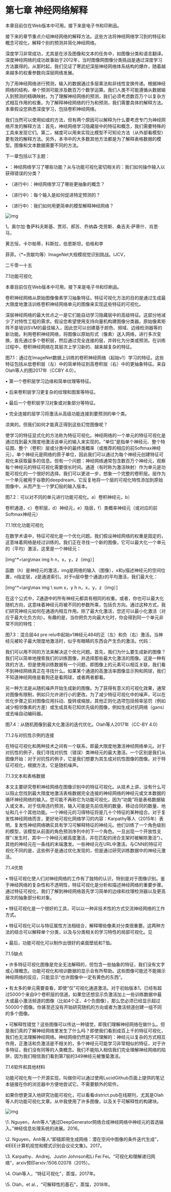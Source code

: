 # 第七章 神经网络解释

本章目前仅在Web版本中可用。接下来是电子书和印刷品。

接下来的章节重点介绍神经网络的解释方法。这些方法将神经网络学习到的特征和概念可视化，解释个别的预测并简化神经网络。

深度学习非常成功，尤其是在涉及图像和文本的任务中，如图像分类和语言翻译。深度神经网络的成功故事始于2012年，当时图像网图像分类挑战是通过深度学习方法赢得的。从那时起，我们见证了寒武纪深层神经网络体系结构的爆炸，随着越来越多的权重参数向深层网络发展。

为了用神经网络进行预测，输入的数据通过多层乘法和非线性变换传递。根据神经网络的结构，单个预测可能涉及数百万个数学运算。我们人类不可能遵循从数据输入到预测的精确映射。为了理解神经网络的预测，我们必须考虑数百万个以复杂方式相互作用的权重。为了解释神经网络的行为和预测，我们需要具体的解释方法。本章假设您熟悉深度学习，包括卷积神经网络。

我们当然可以使用如或的方法，但有两个原因可以解释为什么要考虑专门为神经网络开发的解释方法：首先，神经网络学习隐藏层中的特征和概念，我们需要特殊的工具来发现它们。第二，梯度可以用来实现比模型不可知论方法（从外部看模型）更有效的解释方法。另外，本书中的大多数其他方法都是为了解释表格数据的模型。图像和文本数据需要不同的方法。

下一章包括以下主题：

•  ：神经网络学习了哪些功能？从与功能可视化密切相关的：我们如何操作输入以获得错误的分类？

•  （进行中）：神经网络学习了哪些更抽象的概念？

•  （进行中）：每个输入是如何促进特定预测的？

•  （进行中）：我们如何用更简单的模型解释神经网络？

![img](file:///C:/Users/ADMINI~1/AppData/Local/Temp/msohtmlclip1/01/clip_image003.gif)

1。奥尔加·鲁萨科夫斯基、贾邓、郝苏、乔纳森·克劳斯、桑吉夫·萨蒂什、肖恩·马，

黄志恒，卡尔帕蒂，科斯拉，伯恩斯坦，伯格和李

菲菲。（*=贡献均等）ImageNet大规模视觉识别挑战。IJCV，

二千零一十五

7.1功能可视化

本章目前仅在Web版本中可用。接下来是电子书和印刷品。

卷积神经网络从原始图像像素学习抽象特征。特征可视化方法的目的是通过生成最大限度地激活训练卷积神经网络单元的图像来实现这些特征的可视化。

深层神经网络的最大优点之一是它们能自动学习隐藏层中的高级特征。这部分地减少了对特性工程的需求。假设您希望使用支持向量机构建图像分类器。原始像素矩阵不是培训SVM的最佳输入，因此您可以创建基于颜色、频域、边缘检测器等的新功能。利用卷积神经网络，将图像以原始形式（像素）送入网络，进行多次变换，首先通过多个卷积层，然后通过完全连接的层，并转化为分类或预测。在训练过程中，卷积神经网络在其层次上学习新的、越来越复杂的特征。

图7.1：通过在ImageNet数据上训练的卷积神经网络（起始v1）学习的特征。这些特征包括从低卷积层（左）中的简单特征到高卷积层（右）中的更抽象特征。来自Olah等人的图2017年（CCBY 4.0）。

•  第一个卷积层学习边缘和简单纹理等特征。

•  后来卷积层学习更复杂的纹理和图案等特征。

•  最后一个卷积层学习对象或对象部分等特征。

•  完全连接的层学习将激活从高级功能连接到要预测的单个类。

凉爽的。但我们如何才能真正得到这些幻觉图像呢？

使学习的特征显式化的方法称为特征可视化。神经网络的一个单元的特征可视化是通过找到最大限度地激活该单元的输入来实现的。“单位”是指单个神经元、整个特征图、整个（卷积）层或分类中的最终类概率（或推荐的相应的前Softmax神经元）。单个神经元是网络的原子单位，因此我们可以通过为每个神经元创建特征可视化来获取最多的信息。但有一个问题：神经网络通常包含数百万个神经元，观察每个神经元的特征可视化需要很长时间。通道（有时称为激活映射）作为单元是功能可视化的一个很好的选择。我们可以更进一步，想象一个完整的卷积层。层作为一个单元被用于谷歌的deepdream，它反复地将一个层的可视化特性添加到原始图像中，从而产生一个梦幻般的输入版本。

图7.2：可以对不同的单元进行功能可视化。a）卷积神经元，b）

卷积通道，c）卷积层，d）神经元，e）隐层，f）类概率神经元（或对应的前Softmax神经元）

7.1.1优化功能可视化

在数学术语中，特征可视化是一个优化问题。我们假设神经网络的权重是固定的，这意味着网络是经过训练的。我们正在寻找一个新的图像，它可以最大化一个单元的（平均）激活，这里是一个神经元：

\[img^*=\arg\max img h n，x，y，z（img）\]

函数（h）是神经元的激活，img是网络的输入（图像），x和y描述神经元的空间位置，n指定层，z是通道索引。对于n层中整个通道z的平均激活，我们最大化：

\[img^*=\arg\max img \ sum x，y h n，x，y，z（img）\]

在这个公式中，Z通道中的所有神经元都具有相同的权重。或者，你也可以最大化随机方向，这意味着神经元将被不同的参数所乘，包括负方向。通过这种方式，我们研究神经元如何在通道内相互作用。除了最大化激活，您还可以最小化激活（对应于最大化负方向）。有趣的是，当你把负方向最大化时，你会得到同一个单元非常不同的特性：

图7.3：混合层4d pre relu中起始v1神经元484的正（左）和负（右）激活。当神经元被轮子最大限度地激活时，似乎有眼睛的东西会产生负的激活。代码：

我们可以用不同的方法来解决这个优化问题。首先，我们为什么要生成新的图像？我们可以简单地搜索我们的训练图像，并选择那些最大化激活的图像。这是一种有效的方法，但是使用训练数据有一个问题，即图像上的元素可以相互关联，我们看不到神经网络真正在寻找什么。如果某个通道的高激活率图像显示狗和网球，我们不知道神经网络是看狗还是看网球，或者两者都看。

另一种方法是从随机噪声开始生成新的图像。为了获得有意义的可视化效果，通常对图像有限制，例如只允许进行小的更改。为了减少特征可视化中的噪声，可以在优化步骤之前对图像应用抖动、旋转或缩放。其他正则化选项包括频率惩罚（例如减少相邻像素的方差）或生成具有已知优先级的图像，例如生成对抗网络（gans）或去噪自动编码器。

图7.4：从随机图像到最大化激活的迭代优化。Olah等人2017年（CC-BY 4.0）

7.1.2与对抗性示例的连接

在特征可视化和两种技术之间有一个联系，即最大限度地激活神经网络单元。对于对抗性的例子，我们寻找对抗性（错误）类神经元的最大激活。一个区别是我们从图像开始：对于对抗性的例子，它是我们想要为其生成对抗性图像的图像。对于特征可视化，根据方法，它是随机噪声。

7.1.3文本和表格数据

本文主要研究卷积神经网络在图像识别中的特征可视化。从技术上讲，没有什么可以阻止您找到最大限度地激活表格数据完全连接的神经网络的神经元或文本数据的循环神经网络的输入。您可能不再称它为功能可视化，因为“功能”将是表格数据输入或文本。对于信用违约预测，输入可能是先前信用的数量、移动合同的数量、地址和几十个其他功能。一个神经元的习得特征将是几十个特征的某种组合。对于复发性神经网络而言，更好地可视化网络学习的内容：Karpathy等人（2015年）表明，复发性神经网络确实具有学习可解释特征的神经元。他们训练了一个角色级别的模型，该模型从前面的角色预测序列中的下一个角色。一旦出现一个开放性支撑“（发生时，其中一个神经元被高度激活，并在匹配的闭合支架时被解除激活”）。其他的神经元在一条线的末端激发。一些神经元在URL中激活。与CNN的特征可视化不同的是，这些例子是通过优化发现的，但是通过研究训练数据中的神经元激活。

7.1.4优势

•  特征可视化使人们对神经网络的工作有了独特的认识，特别是对于图像识别。鉴于神经网络的复杂性和不透明性，特征可视化是分析和描述神经网络的重要步骤。通过特征可视化，我们了解到神经网络首先学习简单的边缘和纹理检测器以及更高层次的抽象部分和对象。

•  特征可视化是一个很好的工具，可以以一种非技术性的方式交流神经网络的工作方式。

•  特征可视化可以与特征属性方法相结合，解释哪些像素对分类很重要。这两种方法的结合可以解释单个分类，以及与分类相关的学习特性的局部可视化。见

•  最后，功能可视化可以制作出很好的桌面壁纸和T恤。

7.1.5缺点

•  许多特征可视化图像是完全无法解释的，但包含一些抽象的特征，我们没有文字或心理概念。功能可视化和培训数据的显示会有所帮助。这些图像可能还不能揭示神经网络的反应，只能显示“也许图像中一定有黄色的东西”。

•  有太多的单元需要查看，即使“仅”可视化通道激活。对于初始版本1，已经有超过5000个来自9个卷积层的信道。如果您还想显示负激活加上一些训练数据中最大或最小激活频道的图像（比如4个正、4个负图像），那么您必须已经显示超过50000个图像。你甚至还没有开始研究随机的方向或者为激活频道创建一组不同的多个图像。

•  可解释性错觉？这些图像可以传达一种错觉，即我们理解神经网络在做什么。但是我们真的了解神经网络里发生了什么吗？即使我们看到成百上千的特征可视化，我们也无法理解神经网络。神经网络仍然是不可理解的：神经元以复杂的方式相互作用，正激活和负激活是不相关的，多个神经元可能学习非常相似的特征，对于许多特征，我们没有同等的人类概念。我们不能陷入相信我们完全理解神经网络的陷阱，因为我们相信我们看到第7层的349神经元被雏菊激活。

7.1.6软件和其他材料

功能可视化有一个开源实现，叫做你可以通过使用LucidGithub页面上提供的笔记本链接在你的浏览器中方便地尝试它。不需要额外的软件。

如果你想更深入地研究功能可视化，可以看看district.pub在线期刊，尤其是Olah等人的功能可视化文章。从中我使用了许多图像，以及关于可解释性的构建块。

![img](file:///C:/Users/ADMINI~1/AppData/Local/Temp/msohtmlclip1/01/clip_image001.gif)

\1.    Nguyen，Anh等人“通过DeepGenerator网络合成神经网络中神经元的首选输入。”神经信息处理系统的进展。2016。

\2.    Nguyen，Anh等人“即插即用生成网络：潜在空间中图像的条件迭代生成”，《IEEE计算机视觉和模式识别会议论文集》。2017。

\3.    Karpathy、Andrej、Justin Johnson和Li Fei Fei。“可视化和理解递归网络”，arxiv预印arxiv:1506.02078（2015）。

\4.    Olah等人，“特征可视化”，蒸馏，2017年。

\5.    Olah，et al.，“可解释性的基石”，蒸馏，2018年。